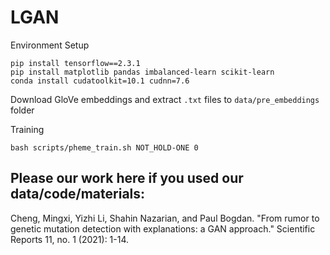 # LGAN

Environment Setup

```shell
pip install tensorflow==2.3.1
pip install matplotlib pandas imbalanced-learn scikit-learn
conda install cudatoolkit=10.1 cudnn=7.6
```

Download GloVe embeddings and extract `.txt` files to `data/pre_embeddings` folder

Training
```shell
bash scripts/pheme_train.sh NOT_HOLD-ONE 0
```

## Please our work here if you used our data/code/materials:  
Cheng, Mingxi, Yizhi Li, Shahin Nazarian, and Paul Bogdan. "From rumor to genetic mutation detection with explanations: a GAN approach." Scientific Reports 11, no. 1 (2021): 1-14.

